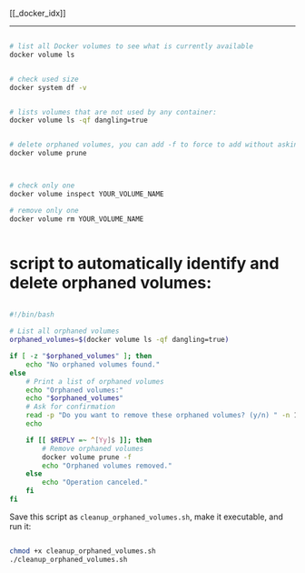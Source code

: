 [[_docker_idx]]


---

```sh

# list all Docker volumes to see what is currently available
docker volume ls


# check used size
docker system df -v


# lists volumes that are not used by any container:
docker volume ls -qf dangling=true


# delete orphaned volumes, you can add -f to force to add without asking
docker volume prune



# check only one
docker volume inspect YOUR_VOLUME_NAME

# remove only one
docker volume rm YOUR_VOLUME_NAME



```




 # script to automatically identify and delete orphaned volumes:
```sh

#!/bin/bash

# List all orphaned volumes
orphaned_volumes=$(docker volume ls -qf dangling=true)

if [ -z "$orphaned_volumes" ]; then
	echo "No orphaned volumes found."
else
	# Print a list of orphaned volumes
	echo "Orphaned volumes:"
	echo "$orphaned_volumes"
	# Ask for confirmation
	read -p "Do you want to remove these orphaned volumes? (y/n) " -n 1 -r
	echo

	if [[ $REPLY =~ ^[Yy]$ ]]; then
		# Remove orphaned volumes
		docker volume prune -f
		echo "Orphaned volumes removed."
	else
		echo "Operation canceled."
	fi
fi

```

Save this script as `cleanup_orphaned_volumes.sh`, make it executable, and run it:

```sh

chmod +x cleanup_orphaned_volumes.sh
./cleanup_orphaned_volumes.sh

```

